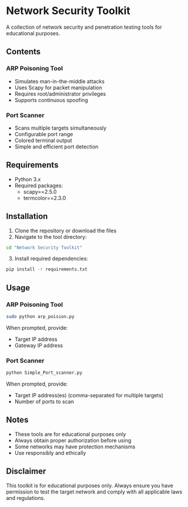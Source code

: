 # Network Security Toolkit

A collection of network security and penetration testing tools for educational purposes.

## Contents

### ARP Poisoning Tool
- Simulates man-in-the-middle attacks
- Uses Scapy for packet manipulation
- Requires root/administrator privileges
- Supports continuous spoofing

### Port Scanner
- Scans multiple targets simultaneously
- Configurable port range
- Colored terminal output
- Simple and efficient port detection

## Requirements

- Python 3.x
- Required packages:
  - scapy==2.5.0
  - termcolor==2.3.0

## Installation

1. Clone the repository or download the files
2. Navigate to the tool directory:
```bash
cd "Network Security Toolkit"
```

3. Install required dependencies:
```bash
pip install -r requirements.txt
```

## Usage

### ARP Poisoning Tool
```bash
sudo python arp_poision.py
```
When prompted, provide:
- Target IP address
- Gateway IP address

### Port Scanner
```bash
python Simple_Port_scanner.py
```
When prompted, provide:
- Target IP address(es) (comma-separated for multiple targets)
- Number of ports to scan

## Notes

- These tools are for educational purposes only
- Always obtain proper authorization before using
- Some networks may have protection mechanisms
- Use responsibly and ethically

## Disclaimer

This toolkit is for educational purposes only. Always ensure you have permission to test the target network and comply with all applicable laws and regulations. 